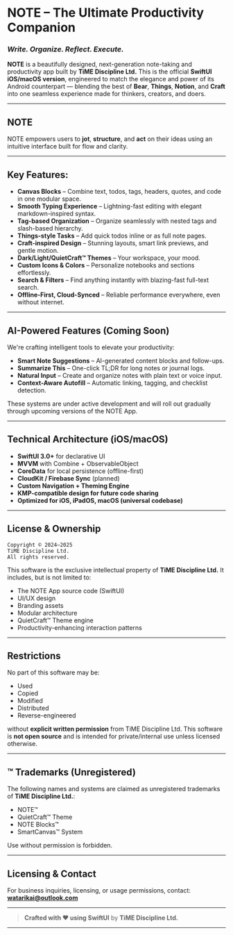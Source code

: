 # **NOTE – The Ultimate Productivity Companion**

### *Write. Organize. Reflect. Execute.*

**NOTE** is a beautifully designed, next-generation note-taking and productivity app built by **TiME Discipline Ltd.**
This is the official **SwiftUI iOS/macOS version**, engineered to match the elegance and power of its Android counterpart — blending the best of **Bear**, **Things**, **Notion**, and **Craft** into one seamless experience made for thinkers, creators, and doers.

---

## NOTE

NOTE empowers users to **jot**, **structure**, and **act** on their ideas using an intuitive interface built for flow and clarity.

---

## Key Features:

* **Canvas Blocks** – Combine text, todos, tags, headers, quotes, and code in one modular space.
* **Smooth Typing Experience** – Lightning-fast editing with elegant markdown-inspired syntax.
* **Tag-based Organization** – Organize seamlessly with nested tags and slash-based hierarchy.
* **Things-style Tasks** – Add quick todos inline or as full note pages.
* **Craft-inspired Design** – Stunning layouts, smart link previews, and gentle motion.
* **Dark/Light/QuietCraft™ Themes** – Your workspace, your mood.
* **Custom Icons & Colors** – Personalize notebooks and sections effortlessly.
* **Search & Filters** – Find anything instantly with blazing-fast full-text search.
* **Offline-First, Cloud-Synced** – Reliable performance everywhere, even without internet.

---

## AI-Powered Features (Coming Soon)

We're crafting intelligent tools to elevate your productivity:

* **Smart Note Suggestions** – AI-generated content blocks and follow-ups.
* **Summarize This** – One-click TL;DR for long notes or journal logs.
* **Natural Input** – Create and organize notes with plain text or voice input.
* **Context-Aware Autofill** – Automatic linking, tagging, and checklist detection.

These systems are under active development and will roll out gradually through upcoming versions of the NOTE App.

---

## Technical Architecture (iOS/macOS)

* **SwiftUI 3.0+** for declarative UI
* **MVVM** with Combine + ObservableObject
* **CoreData** for local persistence (offline-first)
* **CloudKit / Firebase Sync** (planned)
* **Custom Navigation + Theming Engine**
* **KMP-compatible design for future code sharing**
* **Optimized for iOS, iPadOS, macOS (universal codebase)**

---

## License & Ownership

```
Copyright © 2024–2025  
TiME Discipline Ltd.  
All rights reserved.
```

This software is the exclusive intellectual property of **TiME Discipline Ltd.** It includes, but is not limited to:

* The NOTE App source code (SwiftUI)
* UI/UX design
* Branding assets
* Modular architecture
* QuietCraft™ Theme engine
* Productivity-enhancing interaction patterns

---

## Restrictions

No part of this software may be:

* Used
* Copied
* Modified
* Distributed
* Reverse-engineered

without **explicit written permission** from TiME Discipline Ltd.
This software is **not open source** and is intended for private/internal use unless licensed otherwise.

---

## ™ Trademarks (Unregistered)

The following names and systems are claimed as unregistered trademarks of **TiME Discipline Ltd.**:

* NOTE™
* QuietCraft™ Theme
* NOTE Blocks™
* SmartCanvas™ System

Use without permission is forbidden.

---

## Licensing & Contact

For business inquiries, licensing, or usage permissions, contact:
**[watarikai@outlook.com](mailto:watarikai@outlook.com)**

---

> **Crafted with ❤️ using SwiftUI**
> by **TiME Discipline Ltd.**

---
